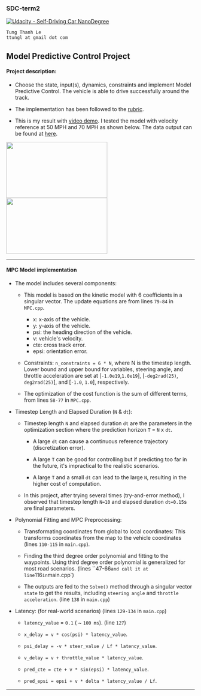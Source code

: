 ### SDC-term2
[![Udacity - Self-Driving Car NanoDegree](https://s3.amazonaws.com/udacity-sdc/github/shield-carnd.svg)](http://www.udacity.com/drive)
    
    Tung Thanh Le
    ttungl at gmail dot com
   
**Model Predictive Control Project**
---


#### Project description: 
* Choose the state, input(s), dynamics, constraints and implement Model Predictive Control. The vehicle is able to drive successfully around the track.

* The implementation has been followed to the [rubric](https://review.udacity.com/#!/rubrics/896/view). 

* This is my result with [video demo](https://youtu.be/3PFlztq836s). I tested the model with velocity reference at 50 MPH and 70 MPH as shown below. The data output can be found at [here](https://github.com/ttungl/SDC-term2-Model-Predictive-Control/tree/master/datat_output).

<img src="https://github.com/ttungl/SDC-term2-Model-Predictive-Control/blob/master/gifs/gif_50.gif" height="149" width="270"> <img src="https://github.com/ttungl/SDC-term2-Model-Predictive-Control/blob/master/gifs/gif_70.gif" height="149" width="270"> 

---

#### MPC Model implementation

* The model includes several components:
	
	+ This model is based on the kinetic model with 6 coefficients in a singular vector. The update equations are from lines `79-84` in `MPC.cpp`.
		* x: x-axis of the vehicle.
		* y: y-axis of the vehicle.
		* psi: the heading direction of the vehicle.
		* v: vehicle's velocity.
		* cte: cross track error.
		* epsi: orientation error.

	+ Constraints: `n_constraints = 6 * N`, where N is the timestep length. Lower bound and upper bound for variables, steering angle, and throttle acceleration are set at [`-1.0e19`,`1.0e19`], [`-deg2rad(25)`, `deg2rad(25)`], and [`-1.0`, `1.0`], respectively. 

	+ The optimization of the cost function is the sum of different terms, from lines `58-77` in `MPC.cpp`.
		
* Timestep Length and Elapsed Duration (`N` & `dt`):
	
	+ Timestep length `N` and elapsed duration `dt` are the parameters in the optimization section where the prediction horizon `T` = `N` x `dt`. 

		* A large `dt` can cause a continuous reference trajectory (discretization error).
	
		* A large `T` can be good for controlling but if predicting too far in the future, it's impractical to the realistic scenarios.
	
		* A large `T` and a small `dt` can lead to the large `N`, resulting in the higher cost of computation.
	
	+ In this project, after trying several times (try-and-error method), I observed that timestep length `N=10` and elapsed duration `dt=0.15`s are final parameters. 


* Polynomial Fitting and MPC Preprocessing:
	+ Transformating coordinates from global to local coordinates: This transforms coordinates from the map to the vehicle coordinates (lines `110-115` in `main.cpp`).
	
	+ Finding the third degree order polynomial and fitting to the waypoints. Using third degree order polynomial is generalized for most road scenarios. (lines ``47-66` and call it at line `116` in `main.cpp`)
	
	+ The outputs are fed to the `Solve()` method through a singular vector `state` to get the results, including `steering angle` and `throttle acceleration`. (line `138` in `main.cpp`)

* Latency: (for real-world scenarios) (lines `129-134` in `main.cpp`)
	+ `latency_value` = `0.1` ( ~ `100 ms`). (line `127`)
	
	+ `x_delay = v * cos(psi) * latency_value`.
    
    + `psi_delay = -v * steer_value / Lf * latency_value`.
    
    + `v_delay = v + throttle_value * latency_value`.

    + `pred_cte = cte + v * sin(epsi) * latency_value`.
    
    + `pred_epsi = epsi + v * delta * latency_value / Lf`.

---